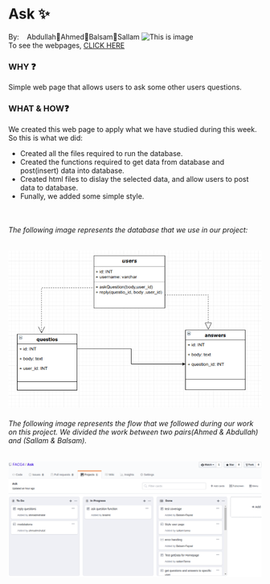 # Ask :sparkles:
 By:&nbsp;&nbsp;&nbsp;
  Abdullah:small_orange_diamond:Ahmed:small_orange_diamond:Balsam:small_orange_diamond:Sallam    </b>
![This is image](https://i.kinja-img.com/gawker-media/image/upload/s--w8AP4uAQ--/c_fill,fl_progressive,g_center,h_450,q_80,w_800/ihsllhptnnm4vb7wuvgq.jpg) </br>
To see the webpages, [CLICK HERE](https://week6askappdb.herokuapp.com/)
### WHY :question:
Simple web page that allows users to ask some other users questions.
### WHAT & HOW:question:
We created this web page to apply what we have studied during this week. So this is what we did:
* Created all the files required to run the database.
* Created the functions required to get data from database and post(insert) data into database.
* Created html files to dislay the selected data, and allow users to post data to database.
* Funally, we added some simple style.

&nbsp;
&nbsp;
###### The following image represents the database that we use in our project:
![flow project](/public/img/flow-chart.png)

###### The following image represents the flow that we followed during our work on this project. We divided the work between two pairs(Ahmed & Abdullah) and (Sallam & Balsam).


![flow project](public/img/projectflow.png)
 
